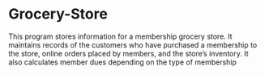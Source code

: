 # Grocery-Store
This program stores information for a membership grocery store. It maintains records of the customers who have purchased a membership to the store, online orders placed by members, and the store’s inventory. It also calculates member dues depending on the type of membership
